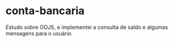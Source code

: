 # conta-bancaria
Estudo sobre OOJS, e implementei a consulta de saldo e algumas mensagens para o usuário.
